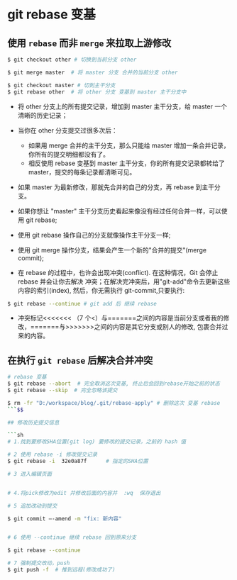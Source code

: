 # git rebase 变基

## 使用 `rebase` 而非 `merge` 来拉取上游修改

```bash
$ git checkout other # 切换到当前分支 other

$ git merge master  # 将 master 分支 合并的当前分支 other

$ git checkout master # 切到主干分支
$ git rebase other  # 将 other 分支 变基到 master 主干分支中
```

-   将 other 分支上的所有提交记录，增加到 master 主干分支，给 master 一个清晰的历史记录；

-   当你在 other 分支提交过很多次后：
    -   如果用 merge 合并的主干分支，那么只能给 master 增加一条合并记录，你所有的提交明细都没有了。
    -   相反使用 rebase 变基到 master 主干分支，你的所有提交记录都转给了 master，提交的每条记录都清晰可见。
-   如果 master 为最新修改，那就先合并的自己的分支，再 rebase 到主干分支。
-   如果你想让 "master" 主干分支历史看起来像没有经过任何合并一样，可以使用 git rebase;
-   使用 git rebase 操作自己的分支就像操作主干分支一样;
-   使用 git merge 操作分支，结果会产生一个新的"合并的提交"(merge commit);
-   在 rebase 的过程中，也许会出现冲突(conflict). 在这种情况，Git 会停止 rebase 并会让你去解决 冲突；在解决完冲突后，用"git-add"命令去更新这些内容的索引(index), 然后，你无需执行 git-commit,只要执行:

```sh
$ git rebase --continue # git add 后 继续 rebase
```

- 冲突标记<<<<<<< （7 个<）与=======之间的内容是当前分支或者我的修改，=======与>>>>>>>之间的内容是其它分支或别人的修改, 包裹合并过来的内容。

## 在执行 `git rebase` 后解决合并冲突

```sh
# rebase 变基
$ git rebase --abort  # 完全取消这次变基, 终止后会回到rebase开始之前的状态
$ git rebase --skip  # 完全忽略该提交

$ rm -fr "D:/workspace/blog/.git/rebase-apply" # 删除这次 变基 rebase
```$$

## 修改历史提交信息

```sh
# 1.找到要修改SHA位置(git log) 要修改的提交记录，之前的 hash 值

# 2 使用 rebase -i 修改提交记录
$ git rebase -i  32e0a87f      # 指定的SHA位置

# 3 进入编辑页面


# 4.将pick修改为edit 并修改后面的内容并  :wq  保存退出

# 5 追加改动到提交 

$ git commit –-amend -m "fix: 新内容"


# 6 使用 --continue 继续 rebase 回到原来分支

$ git rebase --continue

# 7 强制提交改动，push
$ git push -f  # 推到远程(修改成功了)

```
